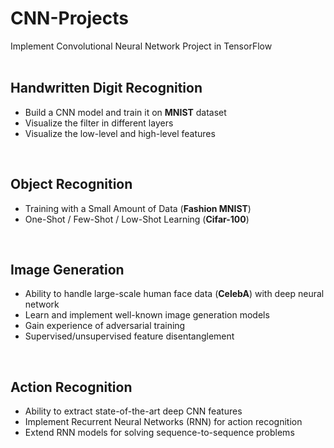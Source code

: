 # CNN-Projects

Implement Convolutional Neural Network Project in TensorFlow</br></br>

<h2>Handwritten Digit Recognition</h2>
<ul>
  <li>Build a CNN model and train it on <b>MNIST</b> dataset</li>
  <li>Visualize the filter in different layers</li>
  <li>Visualize the low-level and high-level features</li>
</ul>
</br>

<h2>Object Recognition</h2>
<ul>
  <li>Training with a Small Amount of Data (<b>Fashion MNIST</b>)</li>
  <li>One-Shot / Few-Shot / Low-Shot Learning (<b>Cifar-100</b>)</li>
</ul>
</br>

<h2>Image Generation</h2>
<ul>
  <li>Ability to handle large-scale human face data (<b>CelebA</b>) with deep neural network</li>
  <li>Learn and implement well-known image generation models</li>
  <li>Gain experience of adversarial training</li>
  <li>Supervised/unsupervised feature disentanglement</li>
</ul>
</br>

<h2>Action Recognition</h2>
<ul>
  <li>Ability to extract state-of-the-art deep CNN features</li>
  <li>Implement Recurrent Neural Networks (RNN) for action recognition</li>
  <li>Extend RNN models for solving sequence-to-sequence problems</li>
</ul>
